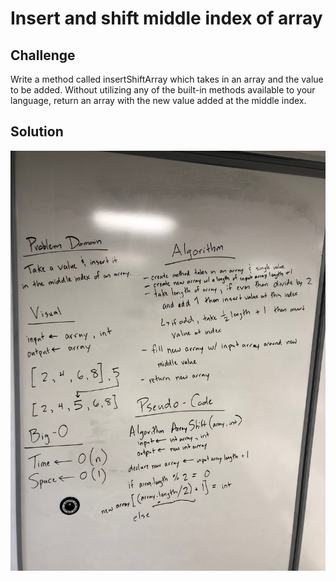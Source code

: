 # Insert and shift middle index of array

## Challenge
Write a method called insertShiftArray which takes in an array and the value to be added. Without utilizing any of the built-in methods available to your language, return an array with the new value added at the middle index.

## Solution
![whiteboard](https://github.com/allisa/Data-Structures-and-Algorithms/blob/master/assets/array_shift_whiteboard.jpeg)
